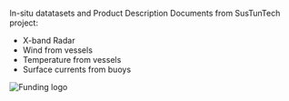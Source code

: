 In-situ datatasets and Product Description Documents from SusTunTech project:
- X-band Radar
- Wind from vessels
- Temperature from vessels
- Surface currents from buoys

![Funding logo](https://gitlab.azti.es/uimprogramas/sustuntech/-/raw/main/Sustuntech_funding.png)


